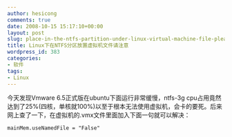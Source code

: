 ```yaml
---
author: hesicong
comments: true
date: 2008-10-15 15:17:10+00:00
layout: post
slug: place-in-the-ntfs-partition-under-linux-virtual-machine-file-please-note
title: Linux下在NTFS分区放置虚拟机文件请注意
wordpress_id: 383
categories:
- 软件
tags:
- Linux
---
```


今天发现Vmware 6.5正式版在ubuntu下面运行非常缓慢，ntfs-3g cpu占用竟然达到了25%(四核，单核就100%)以至于根本无法使用虚拟机，会卡的要死。后来网上查了一下，在虚拟机的.vmx文件里面加入下面一句就可以解决：

```
mainMem.useNamedFile = "False"
```